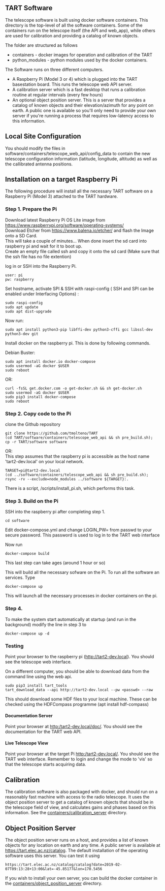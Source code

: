 ## TART Software

The telescope software is built using docker software containers. This directory is the top-level of all the software containers. Some of the containers run on the telescope itself (the API and web_app), while others are used for calibration and providing a catalog of known objects.

The folder are structured as follows

* containers - docker images for operation and calibration of the TART
* python_modules - python modules used by the docker containers.

The Software runs on three different computers. 

* A Raspberry Pi (Model 3 or 4) which is plugged into the TART basestation board. This runs the telescope web API server.
* A calibration server which is a fast desktop that runs a calibration routine at regular intervals (every few hours)
* An optional object position server. This is a server that provides a catalog of known objects and their elevation/azimuth for any point on earth. A public one is available so you'll only need to provide your own server if you're running a process that requires low-latency access to this information.


## Local Site Configuration

You should modify the files in software/containers/telescope_web_api/config_data to contain the new telescope configuration information (latitude, longitude, altitude) as 
well as the callibrated antenna positions.

## Installation on a target Raspberry Pi

The following procedure will install all the necessary TART software on a Raspberry Pi (Model 3) attached to the TART hardware.

### Step 1. Prepare the Pi

Download latest Raspberry Pi OS Lite image from https://www.raspberrypi.org/software/operating-systems/  
Download Etcher from https://www.balena.io/etcher/ and flash the Image onto a SD Card.  
This will take a couple of minutes... When done insert the sd card into raspberry pi and wait for it to boot up.  
Create an empty file called ssh and copy it onto the sd card (Make sure that the ssh file has no file extention) 

log in or SSH into the Raspberry Pi.

    user: pi
    pw: raspberry

Set hostname, activate SPI & SSH with raspi-config ( SSH and SPI can be enabled under Interfacing Options) :

    sudo raspi-config
    sudo apt update
    sudo apt dist-upgrade
    
Now run:

    sudo apt install python3-pip libffi-dev python3-cffi gcc libssl-dev python3-dev git

Install docker on the raspberry pi. This is done by following commands.  

Debian Buster:

    sudo apt install docker.io docker-compose
    sudo usermod -aG docker $USER
    sudo reboot
    
 OR:
    
    curl -fsSL get.docker.com -o get-docker.sh && sh get-docker.sh
    sudo usermod -aG docker $USER
    sudo pip3 install docker-compose
    sudo reboot
    
  

### Step 2. Copy code to the Pi

clone the Github repository

    git clone https://github.com/tmolteno/TART
    (cd TART/software/containers/telescope_web_api && sh pre_build.sh);
    cp -r TART/software software
    
OR:  
This step assumes that the raspberry pi is accessible as the host name 'tart2-dev.local' on your local network.

    TARGET=pi@tart2-dev.local
    (cd ../software/containers/telescope_web_api && sh pre_build.sh);
    rsync -rv --exclude=node_modules ../software ${TARGET}:.
    
There is a script, /scripts/install_pi.sh, which performs this task.

### Step 3. Build on the Pi

SSH into the raspberry pi after completing step 1.

    cd software
    
Edit docker-compose.yml and change LOGIN_PW= from passwd to your secure password. This password is used to log in to the TART web interface

Now run  
 
    docker-compose build
This last step can take ages (around 1 hour or so)

This will build all the necessary sofware on the Pi. To run all the software an services. Type

    docker-compose up

This will launch all the necessary processes in docker containers on the pi.

### Step 4.

To make the system start automatically at startup (and run in the background) modify the line in step 3 to

    docker-compose up -d


### Testing

Point your browser to the raspberry pi (http://tart2-dev.local). You should see the telescope web interface. 

On a different computer, you should be able to download data from the command line using the web api.

    sudo pip3 install tart_tools
    tart_download_data --api http://tart2-dev.local --pw <passwd> --raw 
    
This should download some HDF files to your local machine. These can be checked using the HDFCompass programme (apt install hdf-compass)


#### Documentation Server

Point your browser at  [http:/tart2-dev.local/doc/](http:/tart2-dev.local/doc/). You should see the documentation for the TART web API. 

#### Live Telescope View

Point your browser at the target Pi [http:/tart2-dev.local/](http:/tart2-dev.local/). You should see the TART web interface. Remember to login and change the mode to 'vis' so that the telescope starts acquiring data.


## Calibration

The calibration software is also packaged with docker, and should run on a reasonably fast machine with access to the radio telescope. It uses the object position server to get a catalog of known objects that should be in the telescope field of view, and calculates gains and phases based on this information. See the [containers/calibration_server](containers/calibration_server/README.md) directory.

## Object Position Server

The object position server runs on a host, and provides a list of known objects for any location on earth and any time. A public server is available at https://tart.elec.ac.nz/catalog. The default installation of the operating software uses this server. You can test it using

    https://tart.elec.ac.nz/catalog/catalog?date=2019-02-07T09:13:28+13:00&lat=-45.85177&lon=170.5456

If you wish to install your own server, you can build the docker container in the [containers/object_position_server](containers/object_position_server/README.md) directory.
